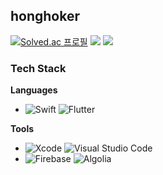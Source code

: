 ## honghoker



[![Solved.ac 프로필](http://mazassumnida.wtf/api/mini/generate_badge?boj=honghoker)](https://solved.ac/honghoker)
<a href="https://velog.io/@honghoker"><img src="https://img.shields.io/badge/-TechBlog-20C997?style=flat-square&logo=Velog&logoColor=white&"/></a>
<a href="https://bit.ly/3B6ktMI"><img src="https://img.shields.io/badge/-Portfolio-000000?style=flat-square&logo=Notion&logoColor=white"/></a>
<!-- <a href="https://bottlenose-snake-2a8.notion.site/2ae98c2e2d0f446d924c18dec2c17d34"><img src="https://img.shields.io/badge/-Portfolio-000000?style=flat-square&logo=Notion&logoColor=white"/></a> -->



### Tech Stack
**Languages**
 
- ![Swift](https://img.shields.io/badge/-Swift-F05138?style=flat&logo=swift&logoColor=white) ![Flutter](https://img.shields.io/badge/-Flutter-F7F7F7?style=flat&logo=flutter&logoColor=037ee2)

**Tools**
- ![Xcode](https://img.shields.io/badge/-Xcode-333333?style=flat&logo=Xcode) ![Visual Studio Code](https://img.shields.io/badge/-Visual%20Studio%20Code-333333?style=flat&logo=visual-studio-code&logoColor=007ACC) 
- ![Firebase](https://img.shields.io/badge/-Firebase-333333?style=flat&logo=firebase) ![Algolia](https://img.shields.io/badge/-Algolia-333333?style=flat&logo=algolia&logoColor=5468FF)


<!--
**honghoker/honghoker** is a ✨ _special_ ✨ repository because its `README.md` (this file) appears on your GitHub profile.

Here are some ideas to get you started:

- 🔭 I’m currently working on ...
- 🌱 I’m currently learning ...
- 👯 I’m looking to collaborate on ...
- 🤔 I’m looking for help with ...
- 💬 Ask me about ...
- 📫 How to reach me: ...
- 😄 Pronouns: ...
- ⚡ Fun fact: ...
-->
